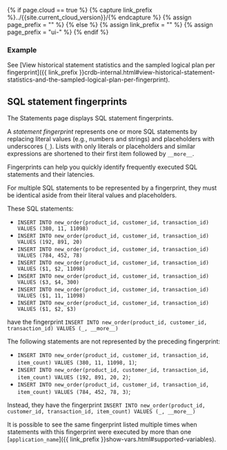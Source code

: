 {% if page.cloud == true %}
  {% capture link_prefix %}../{{site.current_cloud_version}}/{% endcapture %}
  {% assign page_prefix = "" %}
{% else %}
  {% assign link_prefix = "" %}
  {% assign page_prefix = "ui-" %}
{% endif %}

### Example

See [View historical statement statistics and the sampled logical plan per fingerprint]({{ link_prefix }}crdb-internal.html#view-historical-statement-statistics-and-the-sampled-logical-plan-per-fingerprint).

## SQL statement fingerprints

The Statements page displays SQL statement fingerprints.

A _statement fingerprint_ represents one or more SQL statements by replacing literal values (e.g., numbers and strings) and placeholders with underscores (`_`). Lists with only literals or placeholders and similar expressions are shortened to their first item followed by `__more__`.

Fingerprints can help you quickly identify frequently executed SQL statements and their latencies.

For multiple SQL statements to be represented by a fingerprint, they must be identical aside from their literal values and placeholders.

These SQL statements:

- `INSERT INTO new_order(product_id, customer_id, transaction_id) VALUES (380, 11, 11098)`
- `INSERT INTO new_order(product_id, customer_id, transaction_id) VALUES (192, 891, 20)`
- `INSERT INTO new_order(product_id, customer_id, transaction_id) VALUES (784, 452, 78)`
- `INSERT INTO new_order(product_id, customer_id, transaction_id) VALUES ($1, $2, 11098)`
- `INSERT INTO new_order(product_id, customer_id, transaction_id) VALUES ($3, $4, 300)`
- `INSERT INTO new_order(product_id, customer_id, transaction_id) VALUES ($1, 11, 11098)`
- `INSERT INTO new_order(product_id, customer_id, transaction_id) VALUES ($1, $2, $3)`

have the fingerprint `INSERT INTO new_order(product_id, customer_id, transaction_id) VALUES (_, __more__)`

The following statements are not represented by the preceding fingerprint:

- `INSERT INTO new_order(product_id, customer_id, transaction_id, item_count) VALUES (380, 11, 11098, 1)`;
- `INSERT INTO new_order(product_id, customer_id, transaction_id, item_count) VALUES (192, 891, 20, 2)`;
- `INSERT INTO new_order(product_id, customer_id, transaction_id, item_count) VALUES (784, 452, 78, 3)`;

Instead, they have the fingerprint `INSERT INTO new_order(product_id, customer_id, transaction_id, item_count) VALUES (_, __more__)`

It is possible to see the same fingerprint listed multiple times when statements with this fingerprint were executed by more than one [`application_name`]({{ link_prefix }}show-vars.html#supported-variables).
